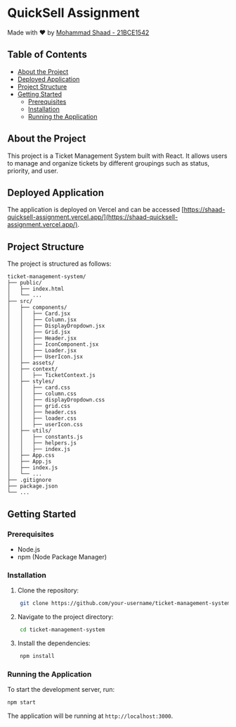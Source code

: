 # QuickSell Assignment 

Made with ❤️ by [Mohammad Shaad - 21BCE1542](https://mohammadshaad.github.io/)

## Table of Contents

- [About the Project](#about-the-project)
- [Deployed Application](#deployed-application)
- [Project Structure](#project-structure)
- [Getting Started](#getting-started)
  - [Prerequisites](#prerequisites)
  - [Installation](#installation)
  - [Running the Application](#running-the-application)

## About the Project

This project is a Ticket Management System built with React. It allows users to manage and organize tickets by different groupings such as status, priority, and user.

## Deployed Application

The application is deployed on Vercel and can be accessed [https://shaad-quicksell-assignment.vercel.app/](https://shaad-quicksell-assignment.vercel.app/).

## Project Structure

The project is structured as follows:

```plaintext
ticket-management-system/
├── public/
│   ├── index.html
│   └── ...
├── src/
│   ├── components/
│   │   ├── Card.jsx
│   │   ├── Column.jsx
│   │   ├── DisplayDropdown.jsx
│   │   ├── Grid.jsx
│   │   ├── Header.jsx
│   │   ├── IconComponent.jsx
│   │   ├── Loader.jsx
│   │   ├── UserIcon.jsx
│   ├── assets/
│   ├── context/
│   │   ├── TicketContext.js
│   ├── styles/
│   │   ├── card.css
│   │   ├── column.css
│   │   ├── displayDropdown.css
│   │   ├── grid.css
│   │   ├── header.css
│   │   ├── loader.css
│   │   ├── userIcon.css
│   ├── utils/
│   │   ├── constants.js
│   │   ├── helpers.js
│   │   ├── index.js
│   ├── App.css
│   ├── App.js
│   ├── index.js
│   └── ...
├── .gitignore
├── package.json
└── ...
```

## Getting Started

### Prerequisites

- Node.js
- npm (Node Package Manager)

### Installation

1. Clone the repository:
```sh
    git clone https://github.com/your-username/ticket-management-system.git
```
2. Navigate to the project directory:
```sh
    cd ticket-management-system
```
3. Install the dependencies:
```sh
    npm install
```

### Running the Application

To start the development server, run:
```sh
npm start
```

The application will be running at `http://localhost:3000`.